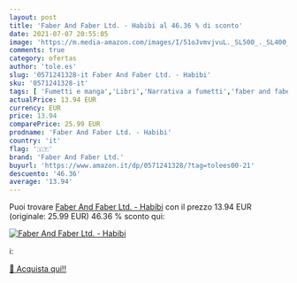 ```yaml
---
layout: post
title: 'Faber And Faber Ltd. - Habibi al 46.36 % di sconto'
date: 2021-07-07 20:55:05
image: 'https://m.media-amazon.com/images/I/51oJvmvjvuL._SL500_._SL400_.jpg'
comments: true
category: ofertas
author: 'tole.es'
slug: '0571241328-it Faber And Faber Ltd. - Habibi'
sku: '0571241328-it'
tags: [ 'Fumetti e manga','Libri','Narrativa a fumetti','faber and faber ltd.', ]
actualPrice: 13.94 EUR
currency: EUR
price: 13.94
comparePrice: 25.99 EUR
prodname: 'Faber And Faber Ltd. - Habibi'
country: 'it'
flag: '🇮🇹'
brand: 'Faber And Faber Ltd.'
buyurl: 'https://www.amazon.it/dp/0571241328/?tag=tolees00-21'
descuento: '46.36'
average: '13.94'
---
```


Puoi trovare [Faber And Faber Ltd. - Habibi](https://www.amazon.it/dp/0571241328/?tag=tolees00-21) con il prezzo 13.94 EUR (originale: 25.99 EUR) 46.36 % sconto qui:

[![Faber And Faber Ltd. - Habibi](https://m.media-amazon.com/images/I/51oJvmvjvuL._SL500_._SL400_.jpg)](https://www.amazon.it/dp/0571241328/?tag=tolees00-21)

ℹ️:


[🛒 Acquista qui!!](https://www.amazon.it/dp/0571241328/?tag=tolees00-21)
